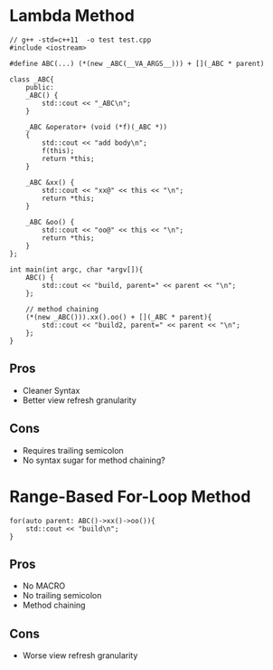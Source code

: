 # Lambda Method
```
// g++ -std=c++11  -o test test.cpp
#include <iostream>

#define ABC(...) (*(new _ABC(__VA_ARGS__))) + [](_ABC * parent)

class _ABC{
    public:
    _ABC() {
        std::cout << "_ABC\n";
    }

    _ABC &operator+ (void (*f)(_ABC *))
    {
        std::cout << "add body\n";
        f(this);
        return *this;
    }

    _ABC &xx() {
        std::cout << "xx@" << this << "\n";
        return *this;
    }

    _ABC &oo() {
        std::cout << "oo@" << this << "\n";
        return *this;
    }
};

int main(int argc, char *argv[]){
    ABC() {
        std::cout << "build, parent=" << parent << "\n";
    };

    // method chaining
    (*(new _ABC())).xx().oo() + [](_ABC * parent){
        std::cout << "build2, parent=" << parent << "\n";
    };
}
```

## Pros
* Cleaner Syntax
* Better view refresh granularity

## Cons
* Requires trailing semicolon
* No syntax sugar for method chaining?

# Range-Based For-Loop Method
```
for(auto parent: ABC()->xx()->oo()){
    std::cout << "build\n";
}
```

## Pros
* No MACRO
* No trailing semicolon
* Method chaining

## Cons
* Worse view refresh granularity
